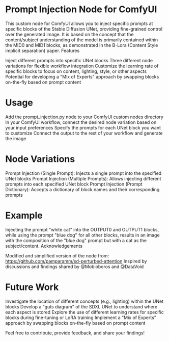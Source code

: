 # Prompt Injection Node for ComfyUI

This custom node for ComfyUI allows you to inject specific prompts at specific blocks of the Stable Diffusion UNet, providing fine-grained control over the generated image. It is based on the concept that the content/subject understanding of the model is primarily contained within the MID0 and MID1 blocks, as demonstrated in the B-Lora (Content Style implicit separation) paper.
Features

Inject different prompts into specific UNet blocks
Three different node variations for flexible workflow integration
Customize the learning rate of specific blocks to focus on content, lighting, style, or other aspects
Potential for developing a "Mix of Experts" approach by swapping blocks on-the-fly based on prompt content

# Usage

Add the prompt_injection.py node to your ComfyUI custom nodes directory
In your ComfyUI workflow, connect the desired node variation based on your input preferences
Specify the prompts for each UNet block you want to customize
Connect the output to the rest of your workflow and generate the image

# Node Variations

Prompt Injection (Single Prompt): Injects a single prompt into the specified UNet blocks
Prompt Injection (Multiple Prompts): Allows injecting different prompts into each specified UNet block
Prompt Injection (Prompt Dictionary): Accepts a dictionary of block names and their corresponding prompts

# Example
Injecting the prompt "white cat" into the OUTPUT0 and OUTPUT1 blocks, while using the prompt "blue dog" for all other blocks, results in an image with the composition of the "blue dog" prompt but with a cat as the subject/content.
Acknowledgements

Modified and simplified version of the node from: https://github.com/pamparamm/sd-perturbed-attention
Inspired by discussions and findings shared by @Mobioboros and @DataVoid

# Future Work

Investigate the location of different concepts (e.g., lighting) within the UNet blocks
Develop a "guts diagram" of the SDXL UNet to understand where each aspect is stored
Explore the use of different learning rates for specific blocks during fine-tuning or LoRA training
Implement a "Mix of Experts" approach by swapping blocks on-the-fly based on prompt content

Feel free to contribute, provide feedback, and share your findings!

